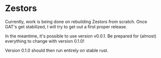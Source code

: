 # Zestors
Currently, work is being done on rebuilding Zestors from scratch. 
Once GAT's get stabilized, I will try to get out a first proper release.

In the meantime, it's possible to use version v0.0.1. Be prepared for (almost) everything to change with version 0.1.0!

Version 0.1.0 should then run entirely on stable rust.